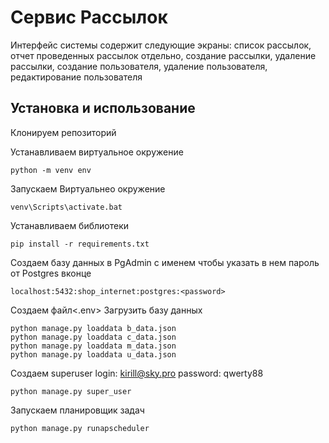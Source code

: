 # Cервис Рассылок
Интерфейс системы содержит следующие экраны: 
список рассылок, 
отчет проведенных рассылок отдельно, 
создание рассылки, удаление рассылки,
создание пользователя, удаление пользователя, 
редактирование пользователя

## Установка и использование
Клонируем репозиторий

Устанавливаем виртуальное окружение 
```
python -m venv env
```
Запускаем Виртуальнео окружение
```
venv\Scripts\activate.bat
```
Устанавливаем библиотеки
```
pip install -r requirements.txt
```

Создаем базу данных в PgAdmin с именем <mailing>
чтобы указать в нем пароль от Postgres вконце
```
localhost:5432:shop_internet:postgres:<password>
```
Создаем файл<.env>
Загрузить базу данных
```
python manage.py loaddata b_data.json
python manage.py loaddata c_data.json
python manage.py loaddata m_data.json
python manage.py loaddata u_data.json
```
Создаем superuser
login: kirill@sky.pro
password: qwerty88
```
python manage.py super_user
```
Запускаем планировщик задач
```
python manage.py runapscheduler 
```

